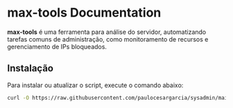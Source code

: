 # max-tools Documentation

**max-tools** é uma ferramenta para análise do servidor, automatizando tarefas comuns de administração, como monitoramento de recursos e gerenciamento de IPs bloqueados.

## Instalação

Para instalar ou atualizar o script, execute o comando abaixo:

```bash
curl -O https://raw.githubusercontent.com/paulocesargarcia/sysadmin/main/max-tools.sh && chmod +x max-tools.sh && ./max-tools.sh --install
